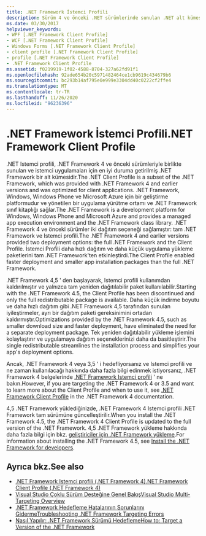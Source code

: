 ```yaml
---
title: .NET Framework İstemci Profili
description: Sürüm 4 ve önceki .NET sürümlerinde sunulan .NET alt kümesi olan .NET Istemci profili hakkında bilgi edinin.
ms.date: 03/30/2017
helpviewer_keywords:
- WPF [.NET Framework Client Profile]
- WCF [.NET Framework Client Profile]
- Windows Forms [.NET Framework Client Profile]
- client profile [.NET Framework Client Profile]
- profile [.NET Framework Client Profile]
- .NET Framework Client Profile
ms.assetid: f0219919-1f02-4588-8704-327a62fd91f1
ms.openlocfilehash: 92ade654b20c5971482464ce1cb9619c434679b6
ms.sourcegitcommit: bc293b14af795e0e999e3304dd40c0222cf2ffe4
ms.translationtype: MT
ms.contentlocale: tr-TR
ms.lasthandoff: 11/26/2020
ms.locfileid: "96236396"
---
```

# <a name="net-framework-client-profile"></a><span data-ttu-id="7637e-103">.NET Framework İstemci Profili</span><span class="sxs-lookup"><span data-stu-id="7637e-103">.NET Framework Client Profile</span></span>

<span data-ttu-id="7637e-104">.NET Istemci profili, .NET Framework 4 ve önceki sürümleriyle birlikte sunulan ve istemci uygulamaları için en iyi duruma getirilmiş .NET Framework bir alt kümesidir.</span><span class="sxs-lookup"><span data-stu-id="7637e-104">The .NET Client Profile is a subset of the .NET Framework, which was provided with .NET Framework 4 and earlier versions and was optimized for client applications.</span></span> <span data-ttu-id="7637e-105">.NET Framework, Windows, Windows Phone ve Microsoft Azure için bir geliştirme platformudur ve yönetilen bir uygulama yürütme ortamı ve .NET Framework sınıf kitaplığı sağlar.</span><span class="sxs-lookup"><span data-stu-id="7637e-105">The .NET Framework is a development platform for Windows, Windows Phone and Microsoft Azure and provides a managed app execution environment and the .NET Framework class library.</span></span> <span data-ttu-id="7637e-106">.NET Framework 4 ve önceki sürümler iki dağıtım seçeneği sağlamıştır: tam .NET Framework ve Istemci profili.</span><span class="sxs-lookup"><span data-stu-id="7637e-106">The .NET Framework 4 and earlier versions provided two deployment options: the full .NET Framework and the Client Profile.</span></span> <span data-ttu-id="7637e-107">İstemci Profili daha hızlı dağıtım ve daha küçük uygulama yükleme paketlerini tam .NET Framework'ten etkinleştirdi.</span><span class="sxs-lookup"><span data-stu-id="7637e-107">The Client Profile enabled faster deployment and smaller app installation packages than the full .NET Framework.</span></span>  
  
 <span data-ttu-id="7637e-108">.NET Framework 4,5 ' den başlayarak, Istemci profili kullanımdan kaldırılmıştır ve yalnızca tam yeniden dağıtılabilir paket kullanılabilir.</span><span class="sxs-lookup"><span data-stu-id="7637e-108">Starting with the .NET Framework 4.5, the Client Profile has been discontinued and only the full redistributable package is available.</span></span> <span data-ttu-id="7637e-109">Daha küçük indirme boyutu ve daha hızlı dağıtım gibi .NET Framework 4,5 tarafından sunulan iyileştirmeler, ayrı bir dağıtım paketi gereksinimini ortadan kaldırmıştır.</span><span class="sxs-lookup"><span data-stu-id="7637e-109">Optimizations provided by the .NET Framework 4.5, such as smaller download size and faster deployment, have eliminated the need for a separate deployment package.</span></span> <span data-ttu-id="7637e-110">Tek yeniden dağıtılabilir yükleme işlemini kolaylaştırır ve uygulamaya dağıtım seçeneklerinizi daha da basitleştirir.</span><span class="sxs-lookup"><span data-stu-id="7637e-110">The single redistributable streamlines the installation process and simplifies your app's deployment options.</span></span>  
  
 <span data-ttu-id="7637e-111">Ancak, .NET Framework 4 veya 3,5 ' i hedefliyorsanız ve Istemci profili ve ne zaman kullanılacağı hakkında daha fazla bilgi edinmek istiyorsanız, .NET Framework 4 belgelerinde [.NET Framework Istemci profili](/previous-versions/dotnet/netframework-4.0/cc656912(v=vs.100)) ' ne bakın.</span><span class="sxs-lookup"><span data-stu-id="7637e-111">However, if you are targeting the .NET Framework 4 or 3.5 and want to learn more about the Client Profile and when to use it, see [.NET Framework Client Profile](/previous-versions/dotnet/netframework-4.0/cc656912(v=vs.100)) in the .NET Framework 4 documentation.</span></span>  
  
 <span data-ttu-id="7637e-112">4,5 .NET Framework yüklediğinizde, .NET Framework 4 Istemci profili .NET Framework tam sürümüne güncelleştirilir.</span><span class="sxs-lookup"><span data-stu-id="7637e-112">When you install the .NET Framework 4.5, the .NET Framework 4 Client Profile is updated to the full version of the .NET Framework.</span></span> <span data-ttu-id="7637e-113">4,5 .NET Framework yükleme hakkında daha fazla bilgi için bkz. [geliştiriciler için .NET Framework yükleme](../install/guide-for-developers.md).</span><span class="sxs-lookup"><span data-stu-id="7637e-113">For information about installing the .NET Framework 4.5, see [Install the .NET Framework for developers](../install/guide-for-developers.md).</span></span>  
  
## <a name="see-also"></a><span data-ttu-id="7637e-114">Ayrıca bkz.</span><span class="sxs-lookup"><span data-stu-id="7637e-114">See also</span></span>

- <span data-ttu-id="7637e-115">[.NET Framework Istemci profili (.NET Framework 4)](/previous-versions/dotnet/netframework-4.0/cc656912(v=vs.100))</span><span class="sxs-lookup"><span data-stu-id="7637e-115">[.NET Framework Client Profile (.NET Framework 4)](/previous-versions/dotnet/netframework-4.0/cc656912(v=vs.100))</span></span>
- [<span data-ttu-id="7637e-116">Visual Studio Çoklu Sürüm Desteğine Genel Bakış</span><span class="sxs-lookup"><span data-stu-id="7637e-116">Visual Studio Multi-Targeting Overview</span></span>](/visualstudio/ide/visual-studio-multi-targeting-overview)
- [<span data-ttu-id="7637e-117">.NET Framework Hedefleme Hatalarının Sorunlarını Giderme</span><span class="sxs-lookup"><span data-stu-id="7637e-117">Troubleshooting .NET Framework Targeting Errors</span></span>](/visualstudio/msbuild/troubleshooting-dotnet-framework-targeting-errors)
- [<span data-ttu-id="7637e-118">Nasıl Yapılır: .NET Framework Sürümü Hedefleme</span><span class="sxs-lookup"><span data-stu-id="7637e-118">How to: Target a Version of the .NET Framework</span></span>](/visualstudio/ide/visual-studio-multi-targeting-overview)
